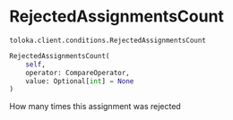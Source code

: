 # RejectedAssignmentsCount
`toloka.client.conditions.RejectedAssignmentsCount`

```python
RejectedAssignmentsCount(
    self,
    operator: CompareOperator,
    value: Optional[int] = None
)
```

How many times this assignment was rejected

